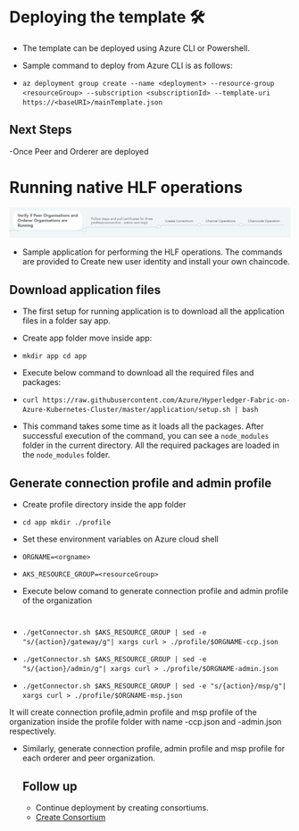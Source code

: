 # Deploying the template 🛠

- The template can be deployed using Azure CLI or Powershell.

- Sample command to deploy from Azure CLI is as follows:
- `az deployment group create --name <deployment> --resource-group <resourceGroup> --subscription <subscriptionId> --template-uri https://<baseURI>/mainTemplate.json`


## Next Steps

-Once Peer and Orderer are deployed


# Running native HLF operations
![fabricApp.png](../images/Deployment.png)


- Sample application for performing the HLF operations. The commands are provided to Create new user identity and install your own chaincode.

## Download application files
- The first setup for running application is to download all the application files in a folder say app.
- Create app folder move inside app:
- `mkdir app
  cd app`

- Execute below command to download all the required files and packages:
- ``curl https://raw.githubusercontent.com/Azure/Hyperledger-Fabric-on-Azure-Kubernetes-Cluster/master/application/setup.sh | bash``


- This command takes some time as it loads all the packages. After successful execution of the command, you can see a `node_modules` folder in the current directory. All the required packages are loaded in the `node_modules` folder.


## Generate connection profile and admin profile

- Create profile directory inside the app folder
- `cd app
  mkdir ./profile`

- Set these environment variables on Azure cloud shell

- `ORGNAME=<orgname>`
- `AKS_RESOURCE_GROUP=<resourceGroup>`

- Execute below comand to generate connection profile and admin profile of the organization
#
- `./getConnector.sh $AKS_RESOURCE_GROUP | sed -e "s/{action}/gateway/g"| xargs curl > ./profile/$ORGNAME-ccp.json`


- `./getConnector.sh $AKS_RESOURCE_GROUP | sed -e "s/{action}/admin/g"| xargs curl > ./profile/$ORGNAME-admin.json`


- `./getConnector.sh $AKS_RESOURCE_GROUP | sed -e "s/{action}/msp/g"| xargs curl > ./profile/$ORGNAME-msp.json`


It will create connection profile,admin profile and msp profile of the organization inside the profile folder with name <orgname>-ccp.json and <orgname>-admin.json respectively.


- Similarly, generate connection profile, admin profile and msp profile for each orderer and peer organization.
  
  
  ## Follow up
   -  Continue deployment by creating consortiums.
   -  [Create Consortium](CreatingConsortiums.md)
